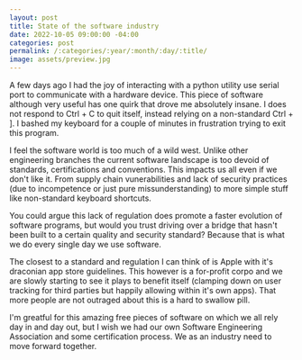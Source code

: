 ```yaml
---
layout: post
title: State of the software industry
date: 2022-10-05 09:00:00 -04:00
categories: post
permalink: /:categories/:year/:month/:day/:title/
image: assets/preview.jpg
---
```


A few days ago I had the joy of interacting with a python utility use serial port to communicate with a hardware device. This piece of software although very useful has one quirk that drove me absolutely insane. I does not respond to Ctrl + C to quit itself, instead relying on a non-standard Ctrl + ]. I bashed my keyboard for a couple of minutes in frustration trying to exit this program.

I feel the software world is too much of a wild west. Unlike other engineering branches the current software landscape is too devoid of standards, certifications and conventions. This impacts us all even if we don't like it. From supply chain vunerabilities and lack of security practices (due to incompetence or just pure missunderstanding) to more simple stuff like non-standard keyboard shortcuts.

You could argue this lack of regulation does promote a faster evolution of software programs, but would you trust driving over a bridge that hasn't been built to a certain quality and security standard? Because that is what we do every single day we use software.

The closest to a standard and regulation I can think of is Apple with it's draconian app store guidelines. This however is a for-profit corpo and we are slowly starting to see it plays to benefit itself (clamping down on user tracking for third parties but happily allowing within it's own apps). That more people are not outraged about this is a hard to swallow pill.

I'm greatful for this amazing free pieces of software on which we all rely day in and day out, but I wish we had our own Software Engineering Association and some certification process. We as an industry need to move forward together.
